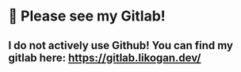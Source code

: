 # 🚀 Please see my Gitlab!
I do not actively use Github! You can find my gitlab here: https://gitlab.likogan.dev/
- 
